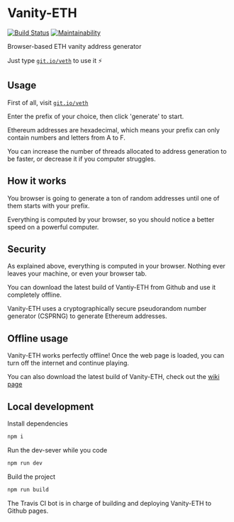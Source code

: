 # Vanity-ETH

[![Build Status](https://travis-ci.org/bokub/vanity-eth.svg?branch=master)](https://travis-ci.org/bokub/vanity-eth)
[![Maintainability](https://api.codeclimate.com/v1/badges/818874f09ea56c310072/maintainability)](https://codeclimate.com/github/bokub/vanity-eth/maintainability)

Browser-based ETH vanity address generator

Just type [`git.io/veth`](https://git.io/veth) to use it ⚡️


## Usage

First of all, visit [`git.io/veth`](https://git.io/veth)

Enter the prefix of your choice, then click 'generate' to start.

Ethereum addresses are hexadecimal, which means your prefix can only contain numbers and letters from A to F.

You can increase the number of threads allocated to address generation to be faster, or decrease it if you computer struggles.


## How it works

You browser is going to generate a ton of random addresses until one of them starts with your prefix.

Everything is computed by your browser, so you should notice a better speed on a powerful computer.


## Security

As explained above, everything is computed in your browser. Nothing ever leaves your machine, or even your browser tab.

You can download the latest build of Vantiy-ETH from Github and use it completely offline.

Vanity-ETH uses a cryptographically secure pseudorandom number generator (CSPRNG) to generate Ethereum addresses.


## Offline usage

Vanity-ETH works perfectly offline! Once the web page is loaded, you can turn off the internet and continue playing.

You can also download the latest build of Vanity-ETH, check out the [wiki page](https://github.com/bokub/vanity-eth/wiki/Download-Vanity-ETH)


## Local development

Install dependencies

```sh
npm i
```

Run the dev-sever while you code

```sh
npm run dev
```

Build the project

```sh
npm run build
```

The Travis CI bot is in charge of building and deploying Vanity-ETH to Github pages.
